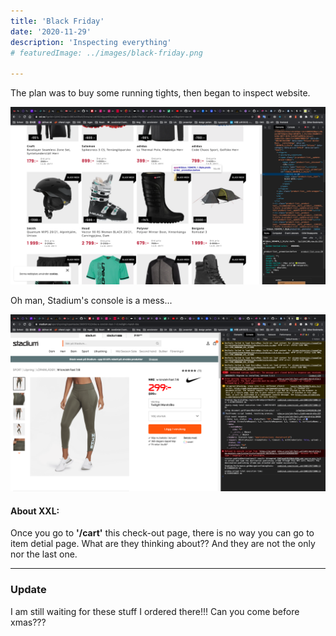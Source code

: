 ```yaml
---
title: 'Black Friday'
date: '2020-11-29'
description: 'Inspecting everything'
# featuredImage: ../images/black-friday.png

---
```

The plan was to buy some running tights, then began to inspect website.

![inspect xxl](../images/black-friday.png)

Oh man, Stadium's console is a mess...

![Stadium Console](../images/black-friday-2.png)

#### About XXL:
Once you go to **'/cart'** this check-out page, there is no way you can go to item detial page. What are they thinking about?? And they are not the only nor the last one.

---
### Update
I am still waiting for these stuff I ordered there!!! Can you come before xmas???